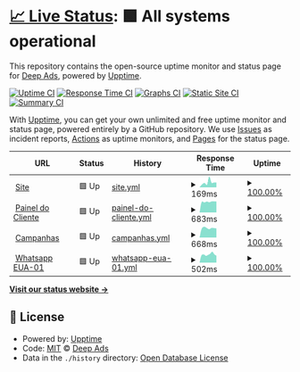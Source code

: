 # [📈 Live Status](https://status.deepads.com.br): <!--live status--> **🟩 All systems operational**

This repository contains the open-source uptime monitor and status page for [Deep Ads](https://deepads.com.br/), powered by [Upptime](https://github.com/upptime/upptime).

[![Uptime CI](https://github.com/Deep-Ads/status/workflows/Uptime%20CI/badge.svg)](https://github.com/Deep-Ads/status/actions?query=workflow%3A%22Uptime+CI%22)
[![Response Time CI](https://github.com/Deep-Ads/status/workflows/Response%20Time%20CI/badge.svg)](https://github.com/Deep-Ads/status/actions?query=workflow%3A%22Response+Time+CI%22)
[![Graphs CI](https://github.com/Deep-Ads/status/workflows/Graphs%20CI/badge.svg)](https://github.com/Deep-Ads/status/actions?query=workflow%3A%22Graphs+CI%22)
[![Static Site CI](https://github.com/Deep-Ads/status/workflows/Static%20Site%20CI/badge.svg)](https://github.com/Deep-Ads/status/actions?query=workflow%3A%22Static+Site+CI%22)
[![Summary CI](https://github.com/Deep-Ads/status/workflows/Summary%20CI/badge.svg)](https://github.com/Deep-Ads/status/actions?query=workflow%3A%22Summary+CI%22)

With [Upptime](https://upptime.js.org), you can get your own unlimited and free uptime monitor and status page, powered entirely by a GitHub repository. We use [Issues](https://github.com/Deep-Ads/status/issues) as incident reports, [Actions](https://github.com/Deep-Ads/status/actions) as uptime monitors, and [Pages](https://status.deepads.com.br) for the status page.

<!--start: status pages-->
<!-- This summary is generated by Upptime (https://github.com/upptime/upptime) -->
<!-- Do not edit this manually, your changes will be overwritten -->
<!-- prettier-ignore -->
| URL | Status | History | Response Time | Uptime |
| --- | ------ | ------- | ------------- | ------ |
| <img alt="" src="https://favicons.githubusercontent.com/www.deepads.com.br" height="13"> [Site](https://www.deepads.com.br) | 🟩 Up | [site.yml](https://github.com/Deep-Ads/status/commits/HEAD/history/site.yml) | <details><summary><img alt="Response time graph" src="./graphs/site/response-time-week.png" height="20"> 169ms</summary><br><a href="https://status.deepads.com.br/history/site"><img alt="Response time 203" src="https://img.shields.io/endpoint?url=https%3A%2F%2Fraw.githubusercontent.com%2FDeep-Ads%2Fstatus%2FHEAD%2Fapi%2Fsite%2Fresponse-time.json"></a><br><a href="https://status.deepads.com.br/history/site"><img alt="24-hour response time 219" src="https://img.shields.io/endpoint?url=https%3A%2F%2Fraw.githubusercontent.com%2FDeep-Ads%2Fstatus%2FHEAD%2Fapi%2Fsite%2Fresponse-time-day.json"></a><br><a href="https://status.deepads.com.br/history/site"><img alt="7-day response time 169" src="https://img.shields.io/endpoint?url=https%3A%2F%2Fraw.githubusercontent.com%2FDeep-Ads%2Fstatus%2FHEAD%2Fapi%2Fsite%2Fresponse-time-week.json"></a><br><a href="https://status.deepads.com.br/history/site"><img alt="30-day response time 184" src="https://img.shields.io/endpoint?url=https%3A%2F%2Fraw.githubusercontent.com%2FDeep-Ads%2Fstatus%2FHEAD%2Fapi%2Fsite%2Fresponse-time-month.json"></a><br><a href="https://status.deepads.com.br/history/site"><img alt="1-year response time 203" src="https://img.shields.io/endpoint?url=https%3A%2F%2Fraw.githubusercontent.com%2FDeep-Ads%2Fstatus%2FHEAD%2Fapi%2Fsite%2Fresponse-time-year.json"></a></details> | <details><summary><a href="https://status.deepads.com.br/history/site">100.00%</a></summary><a href="https://status.deepads.com.br/history/site"><img alt="All-time uptime 99.96%" src="https://img.shields.io/endpoint?url=https%3A%2F%2Fraw.githubusercontent.com%2FDeep-Ads%2Fstatus%2FHEAD%2Fapi%2Fsite%2Fuptime.json"></a><br><a href="https://status.deepads.com.br/history/site"><img alt="24-hour uptime 100.00%" src="https://img.shields.io/endpoint?url=https%3A%2F%2Fraw.githubusercontent.com%2FDeep-Ads%2Fstatus%2FHEAD%2Fapi%2Fsite%2Fuptime-day.json"></a><br><a href="https://status.deepads.com.br/history/site"><img alt="7-day uptime 100.00%" src="https://img.shields.io/endpoint?url=https%3A%2F%2Fraw.githubusercontent.com%2FDeep-Ads%2Fstatus%2FHEAD%2Fapi%2Fsite%2Fuptime-week.json"></a><br><a href="https://status.deepads.com.br/history/site"><img alt="30-day uptime 100.00%" src="https://img.shields.io/endpoint?url=https%3A%2F%2Fraw.githubusercontent.com%2FDeep-Ads%2Fstatus%2FHEAD%2Fapi%2Fsite%2Fuptime-month.json"></a><br><a href="https://status.deepads.com.br/history/site"><img alt="1-year uptime 99.96%" src="https://img.shields.io/endpoint?url=https%3A%2F%2Fraw.githubusercontent.com%2FDeep-Ads%2Fstatus%2FHEAD%2Fapi%2Fsite%2Fuptime-year.json"></a></details>
| <img alt="" src="https://favicons.githubusercontent.com/app.deepads.com.br" height="13"> [Painel do Cliente](https://app.deepads.com.br) | 🟩 Up | [painel-do-cliente.yml](https://github.com/Deep-Ads/status/commits/HEAD/history/painel-do-cliente.yml) | <details><summary><img alt="Response time graph" src="./graphs/painel-do-cliente/response-time-week.png" height="20"> 683ms</summary><br><a href="https://status.deepads.com.br/history/painel-do-cliente"><img alt="Response time 1068" src="https://img.shields.io/endpoint?url=https%3A%2F%2Fraw.githubusercontent.com%2FDeep-Ads%2Fstatus%2FHEAD%2Fapi%2Fpainel-do-cliente%2Fresponse-time.json"></a><br><a href="https://status.deepads.com.br/history/painel-do-cliente"><img alt="24-hour response time 800" src="https://img.shields.io/endpoint?url=https%3A%2F%2Fraw.githubusercontent.com%2FDeep-Ads%2Fstatus%2FHEAD%2Fapi%2Fpainel-do-cliente%2Fresponse-time-day.json"></a><br><a href="https://status.deepads.com.br/history/painel-do-cliente"><img alt="7-day response time 683" src="https://img.shields.io/endpoint?url=https%3A%2F%2Fraw.githubusercontent.com%2FDeep-Ads%2Fstatus%2FHEAD%2Fapi%2Fpainel-do-cliente%2Fresponse-time-week.json"></a><br><a href="https://status.deepads.com.br/history/painel-do-cliente"><img alt="30-day response time 745" src="https://img.shields.io/endpoint?url=https%3A%2F%2Fraw.githubusercontent.com%2FDeep-Ads%2Fstatus%2FHEAD%2Fapi%2Fpainel-do-cliente%2Fresponse-time-month.json"></a><br><a href="https://status.deepads.com.br/history/painel-do-cliente"><img alt="1-year response time 1068" src="https://img.shields.io/endpoint?url=https%3A%2F%2Fraw.githubusercontent.com%2FDeep-Ads%2Fstatus%2FHEAD%2Fapi%2Fpainel-do-cliente%2Fresponse-time-year.json"></a></details> | <details><summary><a href="https://status.deepads.com.br/history/painel-do-cliente">100.00%</a></summary><a href="https://status.deepads.com.br/history/painel-do-cliente"><img alt="All-time uptime 99.96%" src="https://img.shields.io/endpoint?url=https%3A%2F%2Fraw.githubusercontent.com%2FDeep-Ads%2Fstatus%2FHEAD%2Fapi%2Fpainel-do-cliente%2Fuptime.json"></a><br><a href="https://status.deepads.com.br/history/painel-do-cliente"><img alt="24-hour uptime 100.00%" src="https://img.shields.io/endpoint?url=https%3A%2F%2Fraw.githubusercontent.com%2FDeep-Ads%2Fstatus%2FHEAD%2Fapi%2Fpainel-do-cliente%2Fuptime-day.json"></a><br><a href="https://status.deepads.com.br/history/painel-do-cliente"><img alt="7-day uptime 100.00%" src="https://img.shields.io/endpoint?url=https%3A%2F%2Fraw.githubusercontent.com%2FDeep-Ads%2Fstatus%2FHEAD%2Fapi%2Fpainel-do-cliente%2Fuptime-week.json"></a><br><a href="https://status.deepads.com.br/history/painel-do-cliente"><img alt="30-day uptime 99.98%" src="https://img.shields.io/endpoint?url=https%3A%2F%2Fraw.githubusercontent.com%2FDeep-Ads%2Fstatus%2FHEAD%2Fapi%2Fpainel-do-cliente%2Fuptime-month.json"></a><br><a href="https://status.deepads.com.br/history/painel-do-cliente"><img alt="1-year uptime 99.96%" src="https://img.shields.io/endpoint?url=https%3A%2F%2Fraw.githubusercontent.com%2FDeep-Ads%2Fstatus%2FHEAD%2Fapi%2Fpainel-do-cliente%2Fuptime-year.json"></a></details>
| <img alt="" src="https://favicons.githubusercontent.com/lancamento.deepads.com.br" height="13"> [Campanhas](https://lancamento.deepads.com.br) | 🟩 Up | [campanhas.yml](https://github.com/Deep-Ads/status/commits/HEAD/history/campanhas.yml) | <details><summary><img alt="Response time graph" src="./graphs/campanhas/response-time-week.png" height="20"> 668ms</summary><br><a href="https://status.deepads.com.br/history/campanhas"><img alt="Response time 710" src="https://img.shields.io/endpoint?url=https%3A%2F%2Fraw.githubusercontent.com%2FDeep-Ads%2Fstatus%2FHEAD%2Fapi%2Fcampanhas%2Fresponse-time.json"></a><br><a href="https://status.deepads.com.br/history/campanhas"><img alt="24-hour response time 659" src="https://img.shields.io/endpoint?url=https%3A%2F%2Fraw.githubusercontent.com%2FDeep-Ads%2Fstatus%2FHEAD%2Fapi%2Fcampanhas%2Fresponse-time-day.json"></a><br><a href="https://status.deepads.com.br/history/campanhas"><img alt="7-day response time 668" src="https://img.shields.io/endpoint?url=https%3A%2F%2Fraw.githubusercontent.com%2FDeep-Ads%2Fstatus%2FHEAD%2Fapi%2Fcampanhas%2Fresponse-time-week.json"></a><br><a href="https://status.deepads.com.br/history/campanhas"><img alt="30-day response time 690" src="https://img.shields.io/endpoint?url=https%3A%2F%2Fraw.githubusercontent.com%2FDeep-Ads%2Fstatus%2FHEAD%2Fapi%2Fcampanhas%2Fresponse-time-month.json"></a><br><a href="https://status.deepads.com.br/history/campanhas"><img alt="1-year response time 710" src="https://img.shields.io/endpoint?url=https%3A%2F%2Fraw.githubusercontent.com%2FDeep-Ads%2Fstatus%2FHEAD%2Fapi%2Fcampanhas%2Fresponse-time-year.json"></a></details> | <details><summary><a href="https://status.deepads.com.br/history/campanhas">100.00%</a></summary><a href="https://status.deepads.com.br/history/campanhas"><img alt="All-time uptime 99.70%" src="https://img.shields.io/endpoint?url=https%3A%2F%2Fraw.githubusercontent.com%2FDeep-Ads%2Fstatus%2FHEAD%2Fapi%2Fcampanhas%2Fuptime.json"></a><br><a href="https://status.deepads.com.br/history/campanhas"><img alt="24-hour uptime 100.00%" src="https://img.shields.io/endpoint?url=https%3A%2F%2Fraw.githubusercontent.com%2FDeep-Ads%2Fstatus%2FHEAD%2Fapi%2Fcampanhas%2Fuptime-day.json"></a><br><a href="https://status.deepads.com.br/history/campanhas"><img alt="7-day uptime 100.00%" src="https://img.shields.io/endpoint?url=https%3A%2F%2Fraw.githubusercontent.com%2FDeep-Ads%2Fstatus%2FHEAD%2Fapi%2Fcampanhas%2Fuptime-week.json"></a><br><a href="https://status.deepads.com.br/history/campanhas"><img alt="30-day uptime 99.98%" src="https://img.shields.io/endpoint?url=https%3A%2F%2Fraw.githubusercontent.com%2FDeep-Ads%2Fstatus%2FHEAD%2Fapi%2Fcampanhas%2Fuptime-month.json"></a><br><a href="https://status.deepads.com.br/history/campanhas"><img alt="1-year uptime 99.70%" src="https://img.shields.io/endpoint?url=https%3A%2F%2Fraw.githubusercontent.com%2FDeep-Ads%2Fstatus%2FHEAD%2Fapi%2Fcampanhas%2Fuptime-year.json"></a></details>
| <img alt="" src="https://favicons.githubusercontent.com/wpp-01.deepads.com.br" height="13"> [Whatsapp EUA-01](https://wpp-01.deepads.com.br) | 🟩 Up | [whatsapp-eua-01.yml](https://github.com/Deep-Ads/status/commits/HEAD/history/whatsapp-eua-01.yml) | <details><summary><img alt="Response time graph" src="./graphs/whatsapp-eua-01/response-time-week.png" height="20"> 502ms</summary><br><a href="https://status.deepads.com.br/history/whatsapp-eua-01"><img alt="Response time 518" src="https://img.shields.io/endpoint?url=https%3A%2F%2Fraw.githubusercontent.com%2FDeep-Ads%2Fstatus%2FHEAD%2Fapi%2Fwhatsapp-eua-01%2Fresponse-time.json"></a><br><a href="https://status.deepads.com.br/history/whatsapp-eua-01"><img alt="24-hour response time 469" src="https://img.shields.io/endpoint?url=https%3A%2F%2Fraw.githubusercontent.com%2FDeep-Ads%2Fstatus%2FHEAD%2Fapi%2Fwhatsapp-eua-01%2Fresponse-time-day.json"></a><br><a href="https://status.deepads.com.br/history/whatsapp-eua-01"><img alt="7-day response time 502" src="https://img.shields.io/endpoint?url=https%3A%2F%2Fraw.githubusercontent.com%2FDeep-Ads%2Fstatus%2FHEAD%2Fapi%2Fwhatsapp-eua-01%2Fresponse-time-week.json"></a><br><a href="https://status.deepads.com.br/history/whatsapp-eua-01"><img alt="30-day response time 518" src="https://img.shields.io/endpoint?url=https%3A%2F%2Fraw.githubusercontent.com%2FDeep-Ads%2Fstatus%2FHEAD%2Fapi%2Fwhatsapp-eua-01%2Fresponse-time-month.json"></a><br><a href="https://status.deepads.com.br/history/whatsapp-eua-01"><img alt="1-year response time 518" src="https://img.shields.io/endpoint?url=https%3A%2F%2Fraw.githubusercontent.com%2FDeep-Ads%2Fstatus%2FHEAD%2Fapi%2Fwhatsapp-eua-01%2Fresponse-time-year.json"></a></details> | <details><summary><a href="https://status.deepads.com.br/history/whatsapp-eua-01">100.00%</a></summary><a href="https://status.deepads.com.br/history/whatsapp-eua-01"><img alt="All-time uptime 99.72%" src="https://img.shields.io/endpoint?url=https%3A%2F%2Fraw.githubusercontent.com%2FDeep-Ads%2Fstatus%2FHEAD%2Fapi%2Fwhatsapp-eua-01%2Fuptime.json"></a><br><a href="https://status.deepads.com.br/history/whatsapp-eua-01"><img alt="24-hour uptime 100.00%" src="https://img.shields.io/endpoint?url=https%3A%2F%2Fraw.githubusercontent.com%2FDeep-Ads%2Fstatus%2FHEAD%2Fapi%2Fwhatsapp-eua-01%2Fuptime-day.json"></a><br><a href="https://status.deepads.com.br/history/whatsapp-eua-01"><img alt="7-day uptime 100.00%" src="https://img.shields.io/endpoint?url=https%3A%2F%2Fraw.githubusercontent.com%2FDeep-Ads%2Fstatus%2FHEAD%2Fapi%2Fwhatsapp-eua-01%2Fuptime-week.json"></a><br><a href="https://status.deepads.com.br/history/whatsapp-eua-01"><img alt="30-day uptime 99.72%" src="https://img.shields.io/endpoint?url=https%3A%2F%2Fraw.githubusercontent.com%2FDeep-Ads%2Fstatus%2FHEAD%2Fapi%2Fwhatsapp-eua-01%2Fuptime-month.json"></a><br><a href="https://status.deepads.com.br/history/whatsapp-eua-01"><img alt="1-year uptime 99.72%" src="https://img.shields.io/endpoint?url=https%3A%2F%2Fraw.githubusercontent.com%2FDeep-Ads%2Fstatus%2FHEAD%2Fapi%2Fwhatsapp-eua-01%2Fuptime-year.json"></a></details>

<!--end: status pages-->

[**Visit our status website →**](https://status.deepads.com.br)

## 📄 License

- Powered by: [Upptime](https://github.com/upptime/upptime)
- Code: [MIT](./LICENSE) © [Deep Ads](https://deepads.com.br/)
- Data in the `./history` directory: [Open Database License](https://opendatacommons.org/licenses/odbl/1-0/)
